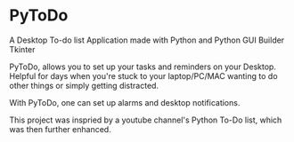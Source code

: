 # PyToDo
A Desktop To-do list Application made with Python and Python GUI Builder Tkinter

PyToDo, allows you to set up your tasks and reminders on your Desktop. Helpful for days when you're stuck to your laptop/PC/MAC wanting to do other things or simply getting  distracted.

With PyToDo, one can set up alarms and desktop notifications.

This project was inspried by a youtube channel's Python To-Do list, which was then further enhanced.
